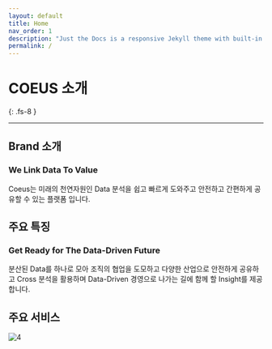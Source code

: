 ```yaml
---
layout: default
title: Home
nav_order: 1
description: "Just the Docs is a responsive Jekyll theme with built-in search that is easily customizable and hosted on GitHub Pages."
permalink: /
---
```


# COEUS 소개
{: .fs-8 }

---

## Brand 소개

### We Link Data To Value

Coeus는 미래의 천연자원인 Data 분석을 쉽고 빠르게 도와주고 안전하고 간편하게 공유할 수 있는 플랫폼 입니다.

## 주요 특징

### Get Ready for The Data-Driven Future

분산된 Data를 하나로 모아 조직의 협업을 도모하고 다양한 산업으로 안전하게 공유하고 Cross 분석을 활용하며 Data-Driven 경영으로 나가는 길에 함께 할 Insight를 제공합니다. 

## 주요 서비스

![4](/docs/images/Untitled-ec2cff4a-5960-4142-8d20-a4c0aea96eaa.png)